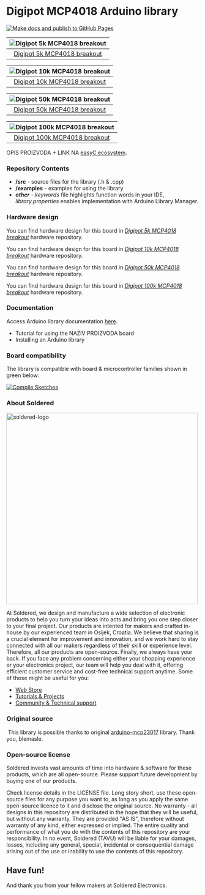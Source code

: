 # Digipot MCP4018 Arduino library

[![Make docs and publish to GitHub Pages](https://github.com/e-radionicacom/Soldered-Generic-Arduino-Library/actions/workflows/make_docs.yml/badge.svg?branch=dev)](https://github.com/e-radionicacom/Soldered-Generic-Arduino-Library/actions/workflows/make_docs.yml)

| ![Digipot 5k MCP4018 breakout](https://upload.wikimedia.org/wikipedia/commons/8/8f/Example_image.svg) |
| :---------------------------------------------------------------------------------------------: |
| [Digipot 5k MCP4018 breakout](https://www.solde.red/333090)         

| ![Digipot 10k MCP4018 breakout](https://upload.wikimedia.org/wikipedia/commons/8/8f/Example_image.svg) |
| :---------------------------------------------------------------------------------------------: |
| [Digipot 10k MCP4018 breakout](https://www.solde.red/333091)  

| ![Digipot 50k MCP4018 breakout](https://upload.wikimedia.org/wikipedia/commons/8/8f/Example_image.svg) |
| :---------------------------------------------------------------------------------------------: |
| [Digipot 50k MCP4018 breakout](https://www.solde.red/333092)  

| ![Digipot 100k MCP4018 breakout](https://upload.wikimedia.org/wikipedia/commons/8/8f/Example_image.svg) |
| :---------------------------------------------------------------------------------------------: |
| [Digipot 100k MCP4018 breakout](https://www.solde.red/333093)                                                     |

OPIS PROIZVODA + LINK NA [easyC ecosystem](https://www.soldered.com/en/easyC). 

### Repository Contents
- **/src** - source files for the library (.h & .cpp)
- **/examples** - examples for using the library
- ***other*** - *keywords* file highlights function words in your IDE, *library.properties* enables implementation with Arduino Library Manager.

### Hardware design
You can find hardware design for this board in [*Digipot 5k MCP4018 breakout*](https://github.com/SolderedElectronics/Digipot-5k-MCP4018-breakout-hardware-design) hardware repository.

You can find hardware design for this board in [*Digipot 10k MCP4018 breakout*](https://github.com/SolderedElectronics/Digipot-10k-MCP4018-breakout-hardware-design) hardware repository.

You can find hardware design for this board in [*Digipot 50k MCP4018 breakout*](https://github.com/SolderedElectronics/Digipot-50k-MCP4018-breakout-hardware-design) hardware repository.

You can find hardware design for this board in [*Digipot 100k MCP4018 breakout*](https://github.com/SolderedElectronics/Digipot-100k-MCP4018-breakout-hardware-design) hardware repository.

### Documentation

Access Arduino library documentation [here](https://SolderedElectronics.github.io/Soldered-Generic-Arduino-Library/).

- Tutorial for using the NAZIV PROIZVODA board
- Installing an Arduino library

### Board compatibility

The library is compatible with board & microcontroller families shown in green below: 

[![Compile Sketches](http://github-actions.40ants.com/e-radionicacom/Soldered-Generic-Arduino-Library/matrix.svg?branch=dev&only=Compile%20Sketches)](https://github.com/e-radionicacom/Soldered-Generic-Arduino-Library/actions/workflows/compile_test.yml)


### About Soldered
<img src="https://raw.githubusercontent.com/e-radionicacom/Soldered-Generic-Arduino-Library/dev/extras/Soldered-logo-color.png" alt="soldered-logo" width="500"/>

At Soldered, we design and manufacture a wide selection of electronic products to help you turn your ideas into acts and bring you one step closer to your final project. Our products are intented for makers and crafted in-house by our experienced team in Osijek, Croatia. We believe that sharing is a crucial element for improvement and innovation, and we work hard to stay connected with all our makers regardless of their skill or experience level. Therefore, all our products are open-source. Finally, we always have your back. If you face any problem concerning either your shopping experience or your electronics project, our team will help you deal with it, offering efficient customer service and cost-free technical support anytime. Some of those might be useful for you:

- [Web Store](https://www.soldered.com/shop)
- [Tutorials & Projects](https://soldered.com/learn)
- [Community & Technical support](https://soldered.com/community)


### Original source
​
This library is possible thanks to original [arduino-mcp23017](https://github.com/blemasle/arduino-mcp23017) library. Thank you, blemasle. 


### Open-source license
Soldered invests vast amounts of time into hardware & software for these products, which are all open-source. Please support future development by buying one of our products. 

Check license details in the LICENSE file. Long story short, use these open-source files for any purpose you want to, as long as you apply the same open-source licence to it and disclose the original source. No warranty - all designs in this repository are distributed in the hope that they will be useful, but without any warranty. They are provided "AS IS", therefore without warranty of any kind, either expressed or implied. The entire quality and performance of what you do with the contents of this repository are your responsibility. In no event, Soldered (TAVU) will be liable for your damages, losses, including any general, special, incidental or consequential damage arising out of the use or inability to use the contents of this repository. 

## Have fun! 
And thank you from your fellow makers at Soldered Electronics.